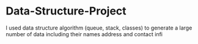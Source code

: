 # Data-Structure-Project
I used data structure algorithm (queue, stack, classes) to generate a large number of data including their names address and contact infi
